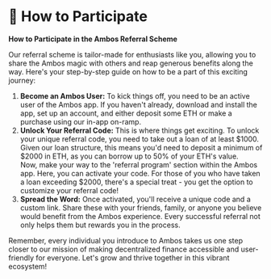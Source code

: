 # 📩 How to Participate

**How to Participate in the Ambos Referral Scheme**

Our referral scheme is tailor-made for enthusiasts like you, allowing you to share the Ambos magic with others and reap generous benefits along the way. Here's your step-by-step guide on how to be a part of this exciting journey:

1. **Become an Ambos User:** To kick things off, you need to be an active user of the Ambos app. If you haven't already, download and install the app, set up an account, and either deposit some ETH or make a purchase using our in-app on-ramp.
2. **Unlock Your Referral Code:** This is where things get exciting. To unlock your unique referral code, you need to take out a loan of at least $1000. Given our loan structure, this means you'd need to deposit a minimum of $2000 in ETH, as you can borrow up to 50% of your ETH's value.\
   Now, make your way to the 'referral program' section within the Ambos app. Here, you can activate your code. For those of you who have taken a loan exceeding $2000, there's a special treat - you get the option to customize your referral code!
3. **Spread the Word:** Once activated, you'll receive a unique code and a custom link. Share these with your friends, family, or anyone you believe would benefit from the Ambos experience. Every successful referral not only helps them but rewards you in the process.

Remember, every individual you introduce to Ambos takes us one step closer to our mission of making decentralized finance accessible and user-friendly for everyone. Let's grow and thrive together in this vibrant ecosystem!
